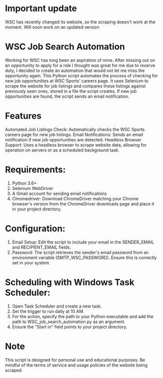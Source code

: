 # Important update
WSC has recently changed its website, so the scraping doesn't work at the moment. Will soon work on an updated version

# WSC Job Search Automation

Working for WSC has long been an aspiration of mine. After missing out on an opportunity to apply for a role I thought was great for me due to reserve duty, I decided to create an automation that would not let me miss the opportunity again.
This Python script automates the process of checking for new job opportunities at WSC Sports' careers page. It uses Selenium to scrape the website for job listings and compares these listings against previously seen ones, stored in a file the script creates. If new job opportunities are found, the script sends an email notification.

# Features
Automated Job Listings Check: Automatically checks the WSC Sports careers page for new job listings.
Email Notifications: Sends an email notification if new job opportunities are detected.
Headless Browser Support: Uses a headless browser to scrape website data, allowing for operation on servers or as a scheduled background task.

# Requirements:
1. Python 3.6+
2. Selenium WebDriver
3. A Gmail account for sending email notifications
4. Chromedriver: Download ChromeDriver matching your Chrome browser's version from the ChromeDriver downloads page and place it in your project directory.

# Configuration:
1. Email Setup: Edit the script to include your email in the SENDER_EMAIL and RECIPIENT_EMAIL fields.
2. Password: The script retrieves the sender's email password from an environment variable (SMTP_WSC_PASSWORD). Ensure this is correctly set in your system.

# Scheduling with Windows Task Scheduler:
1. Open Task Scheduler and create a new task.
2. Set the trigger to run daily at 10 AM.
3. For the action, specify the path to your Python executable and add the path to WSC_job_search_automation.py as an argument.
4. Ensure the "Start in" field points to your project directory.

   
# Note
This script is designed for personal use and educational purposes. Be mindful of the terms of service and usage policies of the website being scraped.
